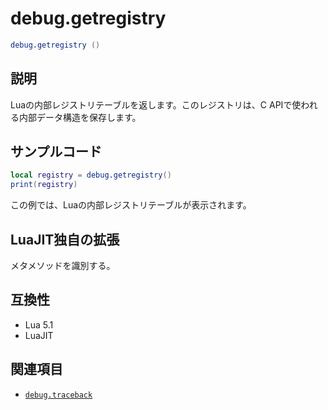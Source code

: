 # debug.getregistry

```lua
debug.getregistry ()
```

## 説明

Luaの内部レジストリテーブルを返します。このレジストリは、C APIで使われる内部データ構造を保存します。

## サンプルコード

```lua
local registry = debug.getregistry()
print(registry)
```

この例では、Luaの内部レジストリテーブルが表示されます。

## LuaJIT独自の拡張

メタメソッドを識別する。

## 互換性

- Lua 5.1
- LuaJIT

## 関連項目

- [`debug.traceback`](traceback.md)